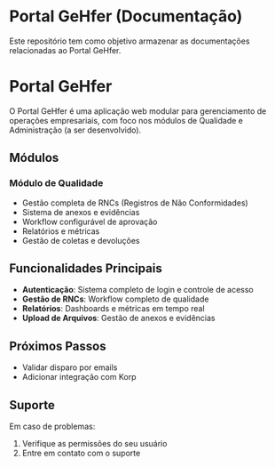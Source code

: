 # Portal GeHfer (Documentação)
Este repositório tem como objetivo armazenar as documentações relacionadas ao Portal GeHfer.
# Portal GeHfer
O Portal GeHfer é uma aplicação web modular para gerenciamento de operações empresariais, com foco nos módulos de Qualidade e Administração (a ser desenvolvido).
## Módulos
### Módulo de Qualidade
- Gestão completa de RNCs (Registros de Não Conformidades)
- Sistema de anexos e evidências
- Workflow configurável de aprovação
- Relatórios e métricas
- Gestão de coletas e devoluções
## Funcionalidades Principais
- **Autenticação**: Sistema completo de login e controle de acesso
- **Gestão de RNCs**: Workflow completo de qualidade
- **Relatórios**: Dashboards e métricas em tempo real
- **Upload de Arquivos**: Gestão de anexos e evidências
## Próximos Passos
- Validar disparo por emails
- Adicionar integração com Korp
## Suporte
Em caso de problemas:
1. Verifique as permissões do seu usuário
2. Entre em contato com o suporte
